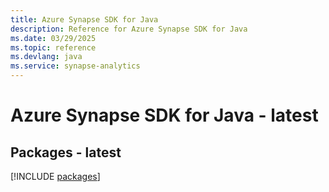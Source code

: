 ```yaml
---
title: Azure Synapse SDK for Java
description: Reference for Azure Synapse SDK for Java
ms.date: 03/29/2025
ms.topic: reference
ms.devlang: java
ms.service: synapse-analytics
---
```

# Azure Synapse SDK for Java - latest
## Packages - latest
[!INCLUDE [packages](synapse-index.md)]